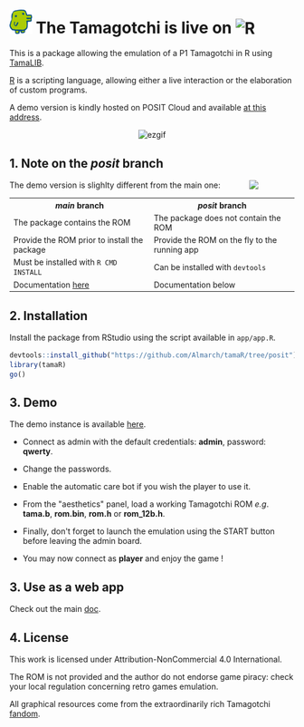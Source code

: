 # <img src="inst/www/icon.png" alt="TaMaGoTcHi" width="40"/> The Tamagotchi is live on <img src="https://cran.r-project.org/Rlogo.svg" alt="R" width="45"/>

This is a package allowing the emulation of a P1 Tamagotchi in R using [TamaLIB](https://github.com/jcrona/tamalib).


[R](https://r-project.org) is a scripting language, allowing either a live interaction or the elaboration of custom programs.

A demo version is kindly hosted on POSIT Cloud and available [at this address](https://almarch.shinyapps.io/tamaR).

<p align="center"><img src="https://github.com/user-attachments/assets/73957a59-64c4-4a3d-a7e6-bc7b5ac83d6f" alt = "ezgif" width="800px"/></p>

## 1. Note on the <i>posit</i> branch

<img src="https://docs.posit.co/images/product-icons/posit-icon-fullcolor.png" width="80px" align="right"/>

The demo version is slighlty different from the main one:

<table>
    <tr>
        <th><i>main</i> branch</th><th><i>posit</i> branch</th>
    </tr>
    <tr>
        <td>The package contains the ROM</td><td>The package does not contain the ROM</td>
    </tr>
    <tr>
        <td>Provide the ROM prior to install the package</td><td>Provide the ROM on the fly to the running app</td>
    </tr>
    <tr>
        <td>Must be installed with <code>R CMD INSTALL</code></td><td>Can be installed with <code>devtools</code></td>
    </tr>
    <tr>
        <td>Documentation <a href = https://github.com/Almarch/tamaR/tree/main>here</a></td><td>Documentation below</td>
    </tr>
</table>


## 2. Installation

Install the package from RStudio using the script available in `app/app.R`.

```r
devtools::install_github("https://github.com/Almarch/tamaR/tree/posit")
library(tamaR)
go()
```

## 3. Demo

The demo instance is available [here](https://almarch.shinyapps.io/tamaR).

- Connect as admin with the default credentials: **admin**, password: **qwerty**.

- Change the passwords.

- Enable the automatic care bot if you wish the player to use it.

- From the "aesthetics" panel, load a working Tamagotchi ROM <i>e.g</i>. **tama.b**, **rom.bin**, **rom.h** or **rom_12b.h**.

- Finally, don't forget to launch the emulation using the START button before leaving the admin board.

- You may now connect as **player** and enjoy the game !

## 3. Use as a web app

Check out the main [doc](https://github.com/Almarch/tamaR/tree/main#5-use-as-a-web-app).

## 4. License 

This work is licensed under Attribution-NonCommercial 4.0 International.

The ROM is not provided and the author do not endorse game piracy: check your local regulation concerning retro games emulation.

All graphical resources come from the extraordinarily rich Tamagotchi [fandom](https://tamagotchi.fandom.com/wiki/Tamagotchi_(1996_Pet)).
